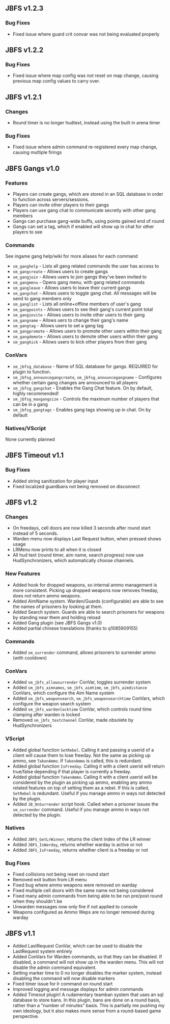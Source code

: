 ## JBFS v1.2.3
### Bug Fixes
- Fixed issue where guard crit convar was not being evaluated properly
## JBFS v1.2.2
### Bug Fixes
- Fixed issue where map config was not reset on map change, causing previous map config values to carry over.
## JBFS v1.2.1
### Changes
- Round timer is no longer hudtext, instead using the built in arena timer
### Bug Fixes
- Fixed issue where admin command re-registered every map change, causing multiple firings
## JBFS Gangs v1.0
### Features
- Players can create gangs, which are stored in an SQL database in order to function across servers/sessions.
- Players can invite other players to their gangs
- Players can use gang chat to communicate secretly with other gang members
- Gangs can purchase gang-wide buffs, using points gained end of round
- Gangs can set a tag, which if enabled will show up in chat for other players to see
### Commands
See ingame gang help/wiki for more aliases for each command
- `sm_ganghelp` - Lists all gang related commands the user has access to
- `sm_gangcreate` - Allows users to create gangs
- `sm_gangjoin` - Allows users to join gangs they've been invited to
- `sm_gangmenu` - Opens gang menu, with gang related commands
- `sm_gangleave` - Allows users to leave their current gangs
- `sm_gangchat` - Allows users to toggle gang chat. All messages will be send to gang members only
- `sm_ganglist` - Lists all online+offline members of user's gang
- `sm_gangpoints` - Allows users to see their gang's current point total
- `sm_ganginvite` - Allows users to invite other users to their gang
- `sm_gangname` - Allows uers to change their gang's name
- `sm_gangtag` - Allows users to set a gang tag
- `sm_gangpromote` - Allows users to promote other users within their gang
- `sm_gangdemote` - Allows users to demote other users within their gang
- `sm_gangkick` - Allows users to kick other players from their gang
### ConVars
- `sm_jbfsg_database` - Name of SQL database for gangs. REQUIRED for plugin to function.
- `sm_jbfsg_announcegangcreate`, `sm_jbfsg_announcegangname` - Configures whether certain gang changes are announced to all players
- `sm_jbfsg_gangchat` - Enables the Gang Chat feature. On by default, highly recommended!
- `sm_jbfsg_maxgangsize` - Controls the maximum number of players that can be in a gang
- `sm_jbfsg_gangtags` - Enables gang tags showing up in chat. On by default
### Natives/VScript
None currently planned
## JBFS Timeout v1.1
### Bug Fixes
- Added string sanitization for player input
- Fixed localized guardbans not being removed on disconnect
## JBFS v1.2
### Changes
- On freedays, cell doors are now killed 3 seconds after round start instead of 5 seconds.
- Warden menu now displays Last Request button, when pressed shows usage
- LRMenu now prints to all when it is closed
- All hud text (round timer, aim name, search progress) now use HudSynchronizers, which automatically choose channels. 
### New Features
- Added hook for dropped weapons, so internal ammo management is more consistent. Picking up dropped weapons now removes freeday, does not return ammo weapons.
- Added AimName system. Warden/Guards (configurable) are able to see the names of prisoners by looking at them.
- Added Search system. Guards are able to search prisoners for weapons by standing near them and holding reload
- Added Gang plugin (see JBFS Gangs v1.0) 
- Added partial chinese translations (thanks to q1085909155)
### Commands
- Added `sm_surrender` command, allows prisoners to surrender ammo (with cooldown)
### ConVars
- Added `sm_jbfs_allowsurrender` ConVar, toggles surrender system
- Added `sm_jbfs_aimnames`, `sm_jbfs_aimtime`, `sm_jbfs_aimdistance` ConVars, which configure the Aim Name system
- Added `sm_jbfs_weaponsearch`, `sm_jbfs_weaponsearchtime` ConVars, which configure the weapon search system
- Added `sm_jbfs_wardenlocktime` ConVar, which controls round time clamping after warden is locked
- Removed `sm_jbfs_textchannel` ConVar, made obsolete by HudSynchronizers
### VScript
- Added global function `SetRebel`. Calling it and passing a userid of a client will cause them to lose freeday. Not the same as picking up ammo, see `TakenAmmo`. If `TakenAmmo` is called, this is redundant.
- Added global function `IsFreeday`. Calling it with a client userid will return true/false depending if that player is currently a freeday.
- Added global function `TakenAmmo`. Calling it with a client userid will be considered by the plugin as picking up ammo, enabling any ammo related features on top of setting them as a rebel. If this is called, `SetRebel` is redundant. Useful if you manage ammo in ways not detected by the plugin.
- Added `JB_OnSurrender` script hook. Called when a prisoner issues the `sm_surrender` command. Useful if you manage ammo in ways not detected by the plugin.
### Natives
- Added `JBFS_GetLrWinner`, returns the client index of the LR winner
- Added `JBFS_IsWarday`, returns whether warday is active or not
- Added `JBFS_IsFreeday`, returns whether client is a freeday or not
### Bug Fixes
- Fixed collisions not being reset on round start
- Removed exit button from LR menu
- Fixed bug where ammo weapons were removed on warday
- Fixed multiple cell doors with the same name not being considered
- Fixed many admin commands from being able to be run pre/post round when they shouldn't be
- Unwarden messages now only fire if not applied to console
- Weapons configured as Ammo Weps are no longer removed during warday

## JBFS v1.1
- Added LastRequest ConVar, which can be used to disable the LastRequest system entirely
- Added ConVars for Warden commands, so that they can be disabled. If disabled, a command will not show up in the warden menu. This will not disable the admin command equivalent.
- Setting marker time to 0 no longer disables the marker system, instead disabling the command will now disable markers
- Fixed timer issue for lr command on round start
- Improved logging and message displays for admin commands
- Added Timeout plugin! A rudamentary teamban system that uses an sql database to store bans. In this plugin, bans are done on a round basis, rather than a "number of minutes" basis. This is partially me pushing my own ideology, but it also makes more sense from a round-based game perspective.
